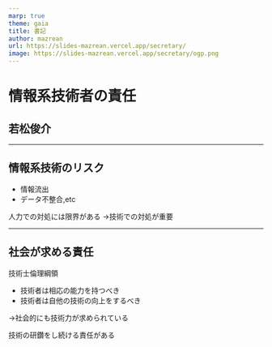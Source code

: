 ```yaml
---
marp: true
theme: gaia
title: 書記
author: mazrean
url: https://slides-mazrean.vercel.app/secretary/
image: https://slides-mazrean.vercel.app/secretary/ogp.png
---
```

<!--
_class:
- lead
- invert
-->
# 情報系技術者の責任
## 若松俊介

---
## 情報系技術のリスク

- 情報流出
- データ不整合,etc

人力での対処には限界がある
→技術での対処が重要

---
## 社会が求める責任

技術士倫理綱領
- 技術者は相応の能力を持つべき
- 技術者は自他の技術の向上をするべき

→社会的にも技術力が求められている

技術の研鑽をし続ける責任がある
